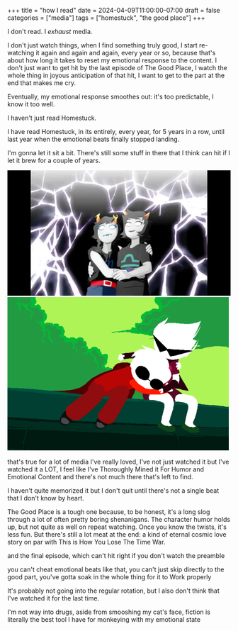 +++
title = "how I read"
date = 2024-04-09T11:00:00-07:00
draft = false
categories = ["media"]
tags = ["homestuck", "the good place"]
+++

I don't read. I _exhaust_ media.

I don't just watch things, when I find something truly good, I start re-watching it again and again and again, every year or so, because that's about how long it takes to reset my emotional response to the content. I don't just want to get hit by the last episode of The Good Place, I watch the whole thing in joyous anticipation of that hit, I want to get to the part at the end that makes me cry.

Eventually, my emotional response smoothes out: it's too predictable, I know it too well.

I haven't just read Homestuck.

I have read Homestuck, in its entirely, every year, for 5 years in a row, until last year when the emotional beats finally stopped landing.

I'm gonna let it sit a bit. There's still some stuff in there that I think can hit if I let it brew for a couple of years.

![](./friends.png)
![](./hug.png)

that's true for a lot of media I've really loved, I've not just watched it but I've watched it a LOT, I feel like I've Thoroughly Mined it For Humor and Emotional Content and there's not much there that's left to find.

I haven't quite memorized it but I don't quit until there's not a single beat that I don't know by heart.

The Good Place is a tough one because, to be honest, it's a long slog through a lot of often pretty boring shenanigans. The character humor holds up, but not quite as well on repeat watching. Once you know the twists, it's less fun. But there's still a lot meat at the end: a kind of eternal cosmic love story on par with This is How You Lose The Time War.

and the final episode, which can't hit right if you don't watch the preamble

you can't cheat emotional beats like that, you can't just skip directly to the good part, you've gotta soak in the whole thing for it to Work properly

It's probably not going into the regular rotation, but I also don't think that I've watched it for the last time.

I'm not way into drugs, aside from smooshing my cat's face, fiction is literally the best tool I have for monkeying with my emotional state